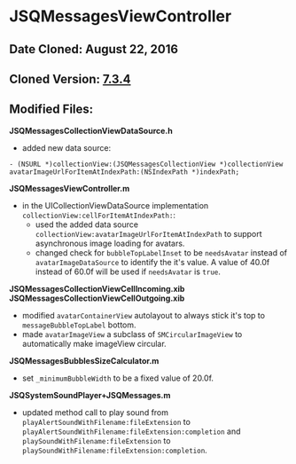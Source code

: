 # JSQMessagesViewController

## Date Cloned: August 22, 2016
## Cloned Version: [7.3.4](https://github.com/jessesquires/JSQMessagesViewController/releases/tag/7.3.4)

## Modified Files:

**JSQMessagesCollectionViewDataSource.h**
- added new data source:

`- (NSURL *)collectionView:(JSQMessagesCollectionView *)collectionView avatarImageUrlForItemAtIndexPath:(NSIndexPath *)indexPath;`

**JSQMessagesViewController.m**

- in the UICollectionViewDataSource implementation `collectionView:cellForItemAtIndexPath:`:
	- used the added data source `collectionView:avatarImageUrlForItemAtIndexPath` to support asynchronous image loading for avatars.
	- changed check for `bubbleTopLabelInset` to be `needsAvatar` instead of `avatarImageDataSource` to identify the it's value. A value of 40.0f instead of 60.0f will be used if `needsAvatar` is `true`.

**JSQMessagesCollectionViewCellIncoming.xib**
**JSQMessagesCollectionViewCellOutgoing.xib**
- modified `avatarContainerView` autolayout to always stick it's top to `messageBubbleTopLabel` bottom.
- made `avatarImageView` a subclass of `SMCircularImageView` to automatically make imageView circular.

**JSQMessagesBubblesSizeCalculator.m**
- set `_minimumBubbleWidth` to be a fixed value of 20.0f.

**JSQSystemSoundPlayer+JSQMessages.m**
- updated method call to play sound from `playAlertSoundWithFilename:fileExtension` to `playAlertSoundWithFilename:fileExtension:completion` and `playSoundWithFilename:fileExtension` to `playSoundWithFilename:fileExtension:completion`.